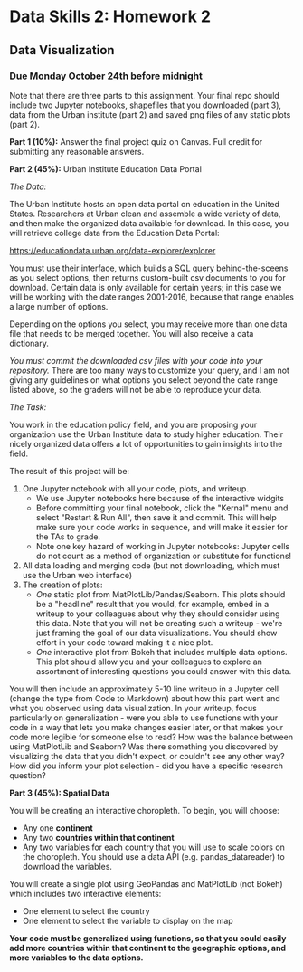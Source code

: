 # Data Skills 2: Homework 2
## Data Visualization

### Due Monday October 24th before midnight

Note that there are three parts to this assignment.  Your final repo should include two Jupyter notebooks, shapefiles that you downloaded (part 3), data from the Urban institute (part 2) and saved png files of any static plots (part 2). 

__Part 1 (10%):__ Answer the final project quiz on Canvas.  Full credit for submitting any reasonable answers.

__Part 2 (45%):__ Urban Institute Education Data Portal

_The Data:_

The Urban Institute hosts an open data portal on education in the United States.  Researchers at Urban clean and assemble a wide variety of data, and then make the organized data available for download.  In this case, you will retrieve college data from the Education Data Portal:

https://educationdata.urban.org/data-explorer/explorer

You must use their interface, which builds a SQL query behind-the-sceens as you select options, then returns custom-built csv documents to you for download.  Certain data is only available for certain years; in this case we will be working with the date ranges 2001-2016, because that range enables a large number of options.

Depending on the options you select, you may receive more than one data file that needs to be merged together.  You will also receive a data dictionary.

_You must commit the downloaded csv files with your code into your repository._ There are too many ways to customize your query, and I am not giving any guidelines on what options you select beyond the date range listed above, so the graders will not be able to reproduce your data.

_The Task:_

You work in the education policy field, and you are proposing your organization use the Urban Institute data to study higher education.  Their nicely organized data offers a lot of opportunities to gain insights into the field.

The result of this project will be:
  1. One Jupyter notebook with all your code, plots, and writeup.
     - We use Jupyter notebooks here because of the interactive widgits
	 - Before committing your final notebook, click the "Kernal" menu and select "Restart & Run All", then save it and commit.  This will help make sure your code works in sequence, and will make it easier for the TAs to grade.
     - Note one key hazard of working in Jupyter notebooks: Jupyter cells do not count as a method of organization or substitute for functions!
  2. All data loading and merging code (but not downloading, which must use the Urban web interface)
  3. The creation of plots:
     - _One_ static plot from MatPlotLib/Pandas/Seaborn.  This plots should be a "headline" result that you would, for example, embed in a writeup to your colleagues about why they should consider using this data.  Note that you will not be creating such a writeup - we're just framing the goal of our data visualizations. You should show effort in your code toward making it a nice plot.
     - _One_ interactive plot from Bokeh that includes multiple data options.  This plot should allow you and your colleagues to explore an assortment of interesting questions you could answer with this data.

You will then include an approximately 5-10 line writeup in a Jupyter cell (change the type from Code to Markdown) about how this part went and what you observed using data visualization.  In your writeup, focus particularly on generalization - were you able to use functions with your code in a way that lets you make changes easier later, or that makes your code more legible for someone else to read?  How was the balance between using MatPlotLib and Seaborn?  Was there something you discovered by visualizing the data that you didn't expect, or couldn't see any other way?  How did you inform your plot selection - did you have a specific research question?

__Part 3 (45%): Spatial Data__

You will be creating an interactive choropleth.  To begin, you will choose:

  * Any one **continent**
  * Any two **countries within that continent**
  * Any two variables for each country that you will use to scale colors on the choropleth.  You should use a data API (e.g. pandas_datareader) to download the variables.
   
You will create a single plot using GeoPandas and MatPlotLib (not Bokeh) which includes two interactive elements:

  * One element to select the country
  * One element to select the variable to display on the map
  
**Your code must be generalized using functions, so that you could easily add more countries within that continent to the geographic options, and more variables to the data options.**
